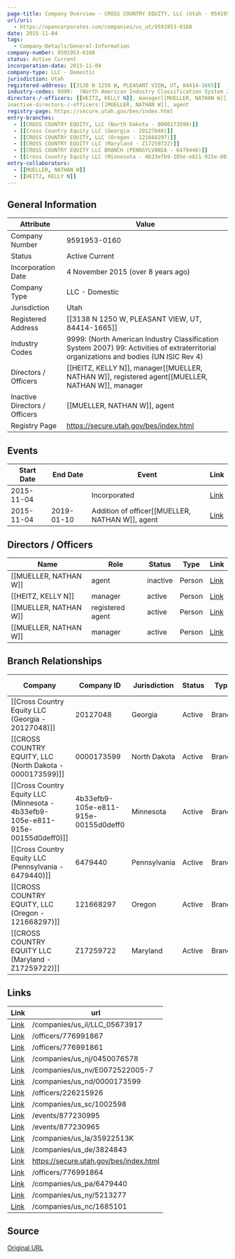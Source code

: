 ```yaml
---
page-title: Company Overview - CROSS COUNTRY EQUITY, LLC (Utah - 9591953-0160)
url/uri:
  - https://opencorporates.com/companies/us_ut/9591953-0160
date: 2015-11-04
tags:
  - Company-Details/General-Information
company-number: 9591953-0160
status: Active Current
incorporation-date: 2015-11-04
company-type: LLC - Domestic
jurisdiction: Utah
registered-address: [[3138 N 1250 W, PLEASANT VIEW, UT, 84414-1665]]
industry-codes: 9999:  (North American Industry Classification System 2007) 99: Activities of extraterritorial organizations and bodies (UN ISIC Rev 4)
directors-/-officers: [[HEITZ, KELLY N]], manager[[MUELLER, NATHAN W]], registered agent[[MUELLER, NATHAN W]], manager
inactive-directors-/-officers:[[MUELLER, NATHAN W]], agent
registry-page: https://secure.utah.gov/bes/index.html
entry-branches:
  - [[CROSS COUNTRY EQUITY, LLC (North Dakota - 0000173599)]]
  - [[Cross Country Equity LLC (Georgia - 20127048)]]
  - [[CROSS COUNTRY EQUITY, LLC (Oregon - 121668297)]]
  - [[CROSS COUNTRY EQUITY LLC (Maryland - Z17259722)]]
  - [[CROSS COUNTRY EQUITY LLC BRANCH (PENNSYLVANIA - 6479440)]]
  - [[Cross Country Equity LLC (Minnesota - 4b33efb9-105e-e811-915e-00155d0deff0)]]
entry-collaborators:
  - [[MUELLER, NATHAN W]]
  - [[HEITZ, KELLY N]]
---
```


## General Information
| Attribute          | Value                                       |
|--------------------|---------------------------------------------|
| Company Number     | 9591953-0160                                |
| Status             | Active Current                              |
| Incorporation Date | 4 November 2015 (over 8 years ago)          |
| Company Type       | LLC - Domestic                              |
| Jurisdiction       | Utah                                        |
| Registered Address | [[3138 N 1250 W, PLEASANT VIEW, UT, 84414-1665]] |
| Industry Codes     | 9999:  (North American Industry Classification System 2007) 99: Activities of extraterritorial organizations and bodies (UN ISIC Rev 4) |
| Directors / Officers | [[HEITZ, KELLY N]], manager[[MUELLER, NATHAN W]], registered agent[[MUELLER, NATHAN W]], manager |
| Inactive Directors / Officers |[[MUELLER, NATHAN W]], agent                       |
| Registry Page      | https://secure.utah.gov/bes/index.html      |

## Events

| Start Date | End Date   | Event                                                   | Link |
|------------|------------|-------------------------------------------------------|------|
| 2015-11-04 |            | Incorporated                                            | [Link](https://opencorporates.com/events/877230995) |
| 2015-11-04 | 2019-01-10 | Addition of officer[[MUELLER, NATHAN W]], agent               | [Link](https://opencorporates.com/events/877230965) |

## Directors / Officers
| Name                 | Role            | Status     | Type        | Link |
|----------------------|-----------------|------------|-------------|------|
| [[MUELLER, NATHAN W]] | agent           | inactive   | Person      | [Link](https://opencorporates.com/officers/226215926) |
| [[HEITZ, KELLY N]] | manager         | active     | Person      | [Link](https://opencorporates.com/officers/776991861) |
| [[MUELLER, NATHAN W]] | registered agent | active     | Person      | [Link](https://opencorporates.com/officers/776991864) |
| [[MUELLER, NATHAN W]] | manager         | active     | Person      | [Link](https://opencorporates.com/officers/776991867) |

## Branch Relationships
| Company                       | Company ID            | Jurisdiction         | Status   | Type       | Link                                | Start Date   | End Date     | Statement Link                      |
|--------------------------------|----------------------|----------------------|----------|------------|-------------------------------------|--------------|--------------|-------------------------------------|
| [[Cross Country Equity LLC (Georgia - 20127048)]] | 20127048             | Georgia              | Active   | Branch     | [Link](https://opencorporates.com/companies/us_ga/20127048) | 30 Jul 2020  | N/A          | [Statement](https://opencorporates.com/statements/1538246574) |
| [[CROSS COUNTRY EQUITY, LLC (North Dakota - 0000173599)]] | 0000173599           | North Dakota         | Active   | Branch     | [Link](https://opencorporates.com/companies/us_nd/0000173599) | 19 Nov 2018  | N/A          | [Statement](https://opencorporates.com/statements/582748523) |
| [[Cross Country Equity LLC (Minnesota - 4b33efb9-105e-e811-915e-00155d0deff0)]] | 4b33efb9-105e-e811-915e-00155d0deff0 | Minnesota            | Active   | Branch     | [Link](https://opencorporates.com/companies/us_mn/4b33efb9-105e-e811-915e-00155d0deff0) | 22 May 2018  | N/A          | [Statement](https://opencorporates.com/statements/1050581627) |
| [[Cross Country Equity LLC (Pennsylvania - 6479440)]] | 6479440              | Pennsylvania         | Active   | Branch     | [Link](https://opencorporates.com/companies/us_pa/6479440) | 23 Nov 2016  | N/A          | [Statement](https://opencorporates.com/statements/453354215) |
| [[CROSS COUNTRY EQUITY, LLC (Oregon - 121668297)]] | 121668297            | Oregon               | Active   | Branch     | [Link](https://opencorporates.com/companies/us_or/121668297) | 16 May 2016  | N/A          | [Statement](https://opencorporates.com/statements/1055355104) |
| [[CROSS COUNTRY EQUITY LLC (Maryland - Z17259722)]] | Z17259722            | Maryland             | Active   | Branch     | [Link](https://opencorporates.com/companies/us_md/Z17259722) | 16 May 2016  | N/A          | [Statement](https://opencorporates.com/statements/591936722) |

## Links
| Link   | url                            
|--------|--------------------------------|
| [Link](/companies/us_il/LLC_05673917) |/companies/us_il/LLC_05673917 |
| [Link](/officers/776991867) |/officers/776991867           |
| [Link](/officers/776991861) |/officers/776991861           |
| [Link](/companies/us_nj/0450076578) |/companies/us_nj/0450076578   |
| [Link](/companies/us_nv/E0072522005-7) |/companies/us_nv/E0072522005-7|
| [Link](/companies/us_nd/0000173599) |/companies/us_nd/0000173599   |
| [Link](/officers/226215926) |/officers/226215926           |
| [Link](/companies/us_sc/1002598) |/companies/us_sc/1002598      |
| [Link](/events/877230995) |/events/877230995             |
| [Link](/events/877230965) |/events/877230965             |
| [Link](/companies/us_la/35922513K) |/companies/us_la/35922513K    |
| [Link](/companies/us_de/3824843) |/companies/us_de/3824843      |
| [Link](https://secure.utah.gov/bes/index.html) |https://secure.utah.gov/bes/index.html|
| [Link](/officers/776991864) |/officers/776991864           |
| [Link](/companies/us_pa/6479440) |/companies/us_pa/6479440      |
| [Link](/companies/us_ny/5213277) |/companies/us_ny/5213277      |
| [Link](/companies/us_nc/1685101) |/companies/us_nc/1685101      |

## Source
[Original URL](https://opencorporates.com/companies/us_ut/9591953-0160)
